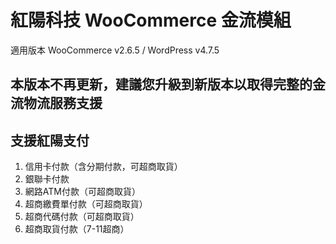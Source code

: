 # 紅陽科技 WooCommerce 金流模組
適用版本 WooCommerce v2.6.5 / WordPress v4.7.5
## 本版本不再更新，建議您升級到新版本以取得完整的金流物流服務支援
## 支援紅陽支付
1. 信用卡付款（含分期付款，可超商取貨）
2. 銀聯卡付款
3. 網路ATM付款（可超商取貨）
4. 超商繳費單付款（可超商取貨）
5. 超商代碼付款（可超商取貨）
6. 超商取貨付款（7-11超商）

